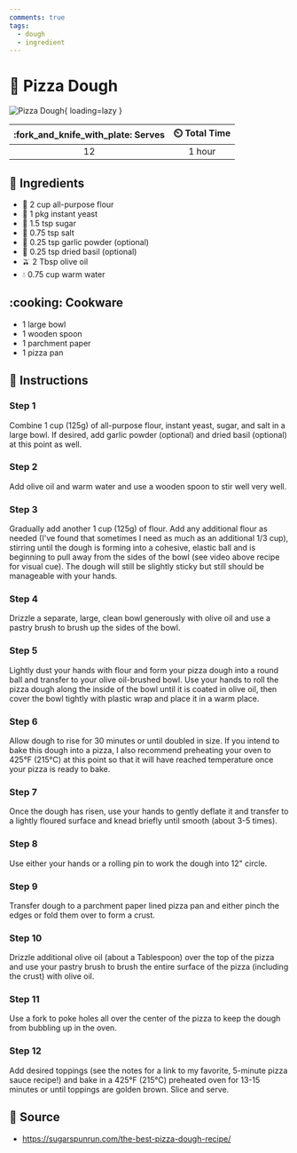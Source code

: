 ```yaml
---
comments: true
tags:
  - dough
  - ingredient
---
```

# :pizza: Pizza Dough

![Pizza Dough](../assets/images/pizza-dough.jpg){ loading=lazy }

| :fork_and_knife_with_plate: Serves | :timer_clock: Total Time |
|:----------------------------------:|:-----------------------: |
| 12 | 1 hour |

## :salt: Ingredients

- :ear_of_rice: 2 cup all-purpose flour
- :microbe: 1 pkg instant yeast
- :candy: 1.5 tsp sugar
- :salt: 0.75 tsp salt
- :garlic: 0.25 tsp garlic powder (optional)
- :herb: 0.25 tsp dried basil (optional)
- :olive: 2 Tbsp olive oil
- :droplet: 0.75 cup warm water

## :cooking: Cookware

- 1 large bowl
- 1 wooden spoon
- 1 parchment paper
- 1 pizza pan

## :pencil: Instructions

### Step 1

Combine 1 cup (125g) of all-purpose flour, instant yeast, sugar, and salt in a large bowl. If desired, add garlic powder
(optional) and dried basil (optional) at this point as well.

### Step 2

Add olive oil and warm water and use a wooden spoon to stir well very well.

### Step 3

Gradually add another 1 cup (125g) of flour. Add any additional flour as needed (I've found that sometimes I need as
much as an additional 1/3 cup), stirring until the dough is forming into a cohesive, elastic ball and is beginning to
pull away from the sides of the bowl (see video above recipe for visual cue). The dough will still be slightly sticky
but still should be manageable with your hands.

### Step 4

Drizzle a separate, large, clean bowl generously with olive oil and use a pastry brush to brush up the sides of the
bowl.

### Step 5

Lightly dust your hands with flour and form your pizza dough into a round ball and transfer to your olive oil-brushed
bowl. Use your hands to roll the pizza dough along the inside of the bowl until it is coated in olive oil, then cover
the bowl tightly with plastic wrap and place it in a warm place.

### Step 6

Allow dough to rise for 30 minutes or until doubled in size. If you intend to bake this dough into a pizza, I also
recommend preheating your oven to 425°F (215°C) at this point so that it will have reached temperature once your pizza
is ready to bake.

### Step 7

Once the dough has risen, use your hands to gently deflate it and transfer to a lightly floured surface and knead
briefly until smooth (about 3-5 times).

### Step 8

Use either your hands or a rolling pin to work the dough into 12" circle.

### Step 9

Transfer dough to a parchment paper lined pizza pan and either pinch the edges or fold them over to form a crust.

### Step 10

Drizzle additional olive oil (about a Tablespoon) over the top of the pizza and use your pastry brush to brush the
entire surface of the pizza (including the crust) with olive oil.

### Step 11

Use a fork to poke holes all over the center of the pizza to keep the dough from bubbling up in the oven.

### Step 12

Add desired toppings (see the notes for a link to my favorite, 5-minute pizza sauce recipe!) and bake in a 425°F
(215°C) preheated oven for 13-15 minutes or until toppings are golden brown. Slice and serve.

## :link: Source

- <https://sugarspunrun.com/the-best-pizza-dough-recipe/>
